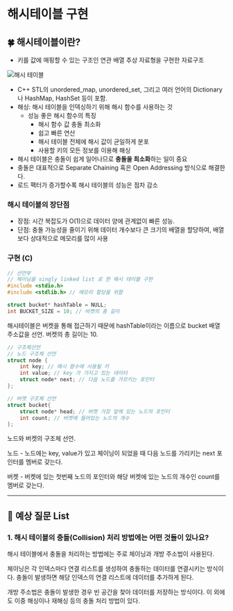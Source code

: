 # 해시테이블 구현

## 🍀 해시테이블이란?

- 키를 값에 매핑할 수 있는 구조인 연관 배열 추상 자료형을 구현한 자료구조

![해시 테이블](HashTable1.png)

- C++ STL의 unordered_map, unordered_set, 그리고 여러 언어의 Dictionary나 HashMap, HashSet 등이 포함.
- 해싱: 해시 테이블을 인덱싱하기 위해 해시 함수를 사용하는 것
    - 성능 좋은 해시 함수의 특징
        - 해시 함수 값 충돌 최소화
        - 쉽고 빠른 연산
        - 해시 테이블 전체에 해시 값이 균일하게 분포
        - 사용할 키의 모든 정보를 이용해 해싱
- 해시 테이블은 충돌이 쉽게 일어나므로 **충돌을 최소화**하는 일이 중요
- 충돌은 대표적으로 Separate Chaining 혹은 Open Addressing 방식으로 해결한다.
- 로드 팩터가 증가할수록 해시 테이블의 성능은 점차 감소

### 해시 테이블의 장단점

- 장점: 시간 복잡도가 O(1)으로 데이터 양에 관계없이 빠른 성능.
- 단점: 충돌 가능성을 줄이기 위해 데이터 개수보다 큰 크기의 배열을 할당하여, 배열보다 상대적으로 메모리를 많이 사용

### 구현 (C)

```c
// 선언부
// 체이닝을 singly linked list 로 한 해시 테이블 구현
#include <stdio.h>
#include <stdlib.h> // 메모리 할당을 위함

struct bucket* hashTable = NULL; 
int BUCKET_SIZE = 10; // 버켓의 총 길이
```

해시테이블은 버켓을 통해 접근하기 때문에 hashTable이라는 이름으로 bucket 배열 주소값을 선언. 버켓의 총 길이는 10.

```c
// 구조체선언
// 노드 구조체 선언
struct node {
    int key; // 해시 함수에 사용될 키
    int value; // key 가 가지고 있는 데이터
    struct node* next; // 다음 노드를 가르키는 포인터
};

// 버켓 구조체 선언
struct bucket{
    struct node* head; // 버켓 가장 앞에 있는 노드의 포인터
    int count; // 버켓에 들어있는 노드의 개수
};
```

노드와 버켓의 구조체 선언.

노드 - 노드에는 key, value가 있고 체이닝이 되었을 때 다음 노드를 가리키는 next 포인터를 멤버로 갖는다.

버켓 - 버켓에 있는 첫번째 노드의 포인터와 해당 버켓에 있는 노드의 개수인 count를 멤버로 갖는다.

---

## 👣 예상 질문 List

### 1. **해시 테이블의 충돌(Collision) 처리 방법에는 어떤 것들이 있나요?**

해시 테이블에서 충돌을 처리하는 방법에는 주로 체이닝과 개방 주소법이 사용된다. 

체이닝은 각 인덱스마다 연결 리스트를 생성하여 충돌하는 데이터를 연결시키는 방식이다. 충돌이 발생하면 해당 인덱스의 연결 리스트에 데이터를 추가하게 된다. 

개방 주소법은 충돌이 발생한 경우 빈 공간을 찾아 데이터를 저장하는 방식이다. 이 외에도 이중 해싱이나 재해싱 등의 충돌 처리 방법이 있다.